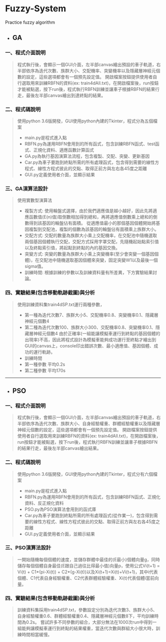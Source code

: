 # Fuzzy-System
Practice fuzzy algorithm

* ## GA
### 一、程式介面說明
>程式執行後，會顯示一個GUI介面，左半部canvas繪出預設的車子軌道，右半部依序為迭代次數、族群大小、交配機率、突變機率以及隱藏層神經元個數的設定，這些選項都會有一個預先設定值。
>開啟檔案按鈕提供使用者自行選取用來訓練RBFN的資料(ex: train4dAll.txt)，在開啟檔案後，run按鈕才能被點選，按下run後，程式執行RBFN訓練並讓車子根據RBFN的結果行走，最後左半部canvas繪出到達終點的結果。
 
### 二、程式碼說明
>使用python 3.6版開發，GUI使用python內建的Tkinter，程式分為五個檔案
>* main.py是程式進入點
>* RBFN.py為運用RBFN會用到的所有函式，包含訓練RBFN函式、test函式、正規化資料、適應函數計算函式
>* GA.py為執行基因演算法流程，包含複製、交配、突變、更新基因
>* Car.py為車子要跑到終點所需的所有處理函式，包含得到需要的線性方程式、線性方程式彼此的交點、取得正前方與左右各45度之距離
>* GUI.py定義使用者介面，並顯示結果

### 三、GA演算法設計
>使用實數型演算法
>* 複製方式: 
>使用輪盤式選擇，由於我們適應值是越小越好，因此先將適應函數值(E(n)值)取倒數相加得到總和，再將適應值倒數乘上總和的倒數得到該基因的輪盤佔有面積。
>從適應值最小的那個基因個體開始將基因複製到交配池，複製的個數為該基因的輪盤佔有面積乘上族群大小。
>* 交配方式: 
>交配的數量為族群大小乘上交配機率，在交配池中隨機選取兩個基因個體執行交配，交配方式採用字罩交配，先隨機起始點索引值以及終點索引值，將起點到終點的內的基因交換。
>* 突變方式: 
>突變的數量為族群大小乘上突變機率(至少會突變一個基因個體)，在交配池中隨機選取基因個體來突變，固定突變W1以及最後一個sigma值。
>* 訓練時間:
>根據訓練的參數以及訓練資料量有所差異，下方實驗結果討論。
  
### 四、實驗結果(包含移動軌跡截圖)與分析
>使用訓練資料集train4dSP.txt運行兩種參數，
>* 第一種為迭代次數7、族群大小5、交配機率0.8、突變機率0.1、隱藏層神經元個數4
>* 第二種為迭代次數100、族群大小300、交配機率0.8、突變機率0.1、隱藏層神經元個數4
>由於正確率(一組能讓模擬車運行到終點的基因個體的出現率)不高，因此將程式設計為模擬車能夠成功運行至終點才繪出到GUI的canvas上，console印出錯誤次數、最小適應值、基因個體、成功的運行軌跡。
>* 訓練時間
  >* 第一種參數	平均0.2s
  >* 第二種參數	平均170s

---------------------------------------------------------------------------------------------------------------------

* ## PSO
### 一、程式介面說明
> 程式執行後，會顯示一個GUI介面，左半部canvas繪出預設的車子軌道，右半部依序為迭代次數、族群大小、自身經驗權重、群體經驗權重以及隱藏層神經元個數的設定，這些選項都會有一個預先設定值。
>開啟檔案按鈕提供使用者自行選取用來訓練RBFN的資料(ex: train4dAll.txt)，在開啟檔案後，run按鈕才能被點選，按下run後，程式執行RBFN訓練並讓車子根據RBFN的結果行走，最後左半部canvas繪出結果。

### 二、程式碼說明
>使用python 3.6版開發，GUI使用python內建的Tkinter，程式分有六個檔案
>* main.py是程式進入點
>* RBFN.py為運用RBFN會用到的所有函式，包含訓練RBFN函式、正規化資料、反正規化資料
>* PSO.py為PSO演算法會用到的函式庫
>* Car.py為車子要跑到終點所需的所有處理函式(從作業一)，包含得到需要的線性方程式、線性方程式彼此的交點、取得正前方與左右各45度之距離
>* GUI.py定義使用者介面，並顯示結果
 
### 三、PSO演算法設計
>一開始隨機每個個體的速度，並儲存群體中最佳的(E最小)個體向量g，同時儲存每個個體自身最佳(E跟自己過往比得最小值)向量p，使用公式Vi(t+1) = Vi(t) + C1*(pi-Xi(t)) + C2*(g-Xi(t))以及Xi(t+1)=Xi(t)+Vi(t+1)，其中i代表個體、C1代表自身經驗權重、C2代表群體經驗權重、Xi(t)代表個體i當前向量。

### 四、實驗結果(包含移動軌跡截圖)與分析
>訓練資料集採用train4dSP.txt，參數設定分別為迭代次數3、族群大小5、自身經驗權重0.6、群體經驗權重0.4、隱藏層神經元個數8下，平均訓練時間為0.2s。 
嘗試許多不同參數的組合，大部分無法在1000次run中得到一組能夠讓模擬車運行到終點的結果權重，當迭代次數與群組大小很大時，訓練時間相當緩慢。
